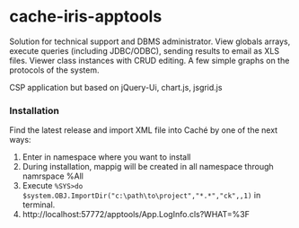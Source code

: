 # cache-iris-apptools
Solution for technical support and DBMS administrator. View globals arrays, execute queries (including JDBC/ODBC), sending results to email as XLS files. Viewer class instances with СRUD editing. A few simple graphs on the protocols of the system.

CSP application but based on jQuery-Ui, chart.js, jsgrid.js

### Installation

Find the latest release and import XML file into Caché by one of the next ways:

1. Enter in namespace where you want to install
2. During installation, mappig will be created in all namespace through namrspace %All
3. Execute `%SYS>do $system.OBJ.ImportDir("c:\path\to\project","*.*","ck",,1)` in terminal.
4. http://localhost:57772/apptools/App.LogInfo.cls?WHAT=%3F